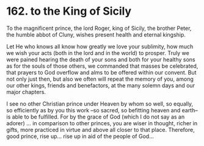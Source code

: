 # 162. to the King of Sicily

To the magnificent prince, the lord Roger, king of Sicily, the brother Peter, the humble abbot of Cluny, wishes present health and eternal kingship.

Let He who knows all know how greatly we love your sublimity, how much we wish your acts \(both in the lord and in the world\) to prosper. Truly we were pained hearing the death of your sons and both for your healthy sons as for the souls of those others, we commanded that masses be celebrated, that prayers to God overflow and alms to be offered within our convent. But not only just then, but also we often will repeat the memory of you, among our other kings, friends and benefactors, at the many solemn days and our major chapters.

I see no other Christian prince under Heaven by whom so well, so equally, so efficiently as by you this work –so sacred, so befitting heaven and earth– is able to be fulfilled. For by the grace of God \(which I do not say as an adorer\) … in comparison to other princes, you are wiser in thought, richer in gifts, more practiced in virtue and above all closer to that place. Therefore, good prince, rise up… rise up in aid of the people of God…

